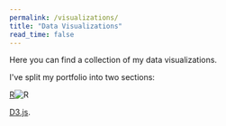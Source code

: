 ```yaml
---
permalink: /visualizations/
title: "Data Visualizations"
read_time: false
---
```

 
Here you can find a collection of my data visualizations. 

I've split my portfolio into two sections: 

[R](https://connorrothschild.github.io/r/)![R](https://raw.githubusercontent.com/connorrothschild/connorrothschild.github.io/master/_assets/images/mediamentions.jpg)

[D3.js](https://connorrothschild.github.io/d3js/).

